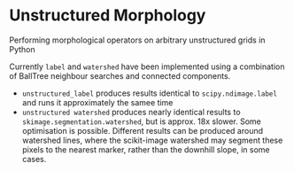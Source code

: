 # Unstructured Morphology
Performing morphological operators on arbitrary unstructured grids in Python

Currently `label` and `watershed` have been implemented using a combination of BallTree neighbour searches and connected components.

 - `unstructured_label` produces results identical to `scipy.ndimage.label` and runs it approximately the samee time
 - `unstructured watershed` produces nearly identical results to `skimage.segmentation.watershed`, but is approx. 18x slower. Some optimisation is possible. Different results can be produced around watershed lines, where the scikit-image watershed may segment these pixels to the nearest marker, rather than the downhill slope, in some cases.
